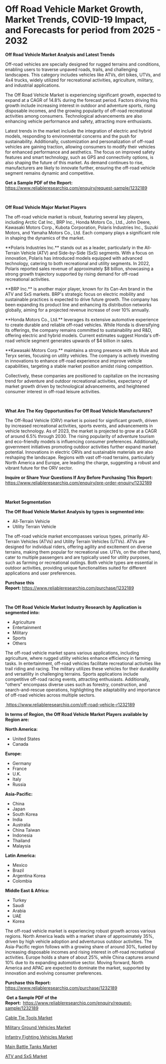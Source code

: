 <p><h1>Off Road Vehicle Market Growth, Market Trends, COVID-19 Impact, and Forecasts for period from 2025 - 2032</h1></p><p><strong>Off Road Vehicle Market Analysis and Latest Trends</strong></p>
<p><p>Off-road vehicles are specially designed for rugged terrains and conditions, enabling users to traverse unpaved roads, trails, and challenging landscapes. This category includes vehicles like ATVs, dirt bikes, UTVs, and 4x4 trucks, widely utilized for recreational activities, agriculture, military, and industrial applications.</p><p>The Off Road Vehicle Market is experiencing significant growth, expected to expand at a CAGR of 14.8% during the forecast period. Factors driving this growth include increasing interest in outdoor and adventure sports, rising disposable incomes, and the growing popularity of off-road recreational activities among consumers. Technological advancements are also enhancing vehicle performance and safety, attracting more enthusiasts.</p><p>Latest trends in the market include the integration of electric and hybrid models, responding to environmental concerns and the push for sustainability. Additionally, customization and personalization of off-road vehicles are gaining traction, allowing consumers to modify their vehicles for enhanced performance and aesthetics. The focus on improved safety features and smart technology, such as GPS and connectivity options, is also shaping the future of this market. As demand continues to rise, manufacturers are likely to innovate further, ensuring the off-road vehicle segment remains dynamic and competitive.</p></p>
<p><strong>Get a Sample PDF of the Report:&nbsp;</strong> <a href="https://www.reliableresearchiq.com/enquiry/request-sample/1232189?utm_campaign=1137&utm_medium=2&utm_source=Github&utm_content=ia&utm_term=30032025&utm_id=off-road-vehicle">https://www.reliableresearchiq.com/enquiry/request-sample/1232189</a></p>
<p>&nbsp;</p>
<p><strong>Off Road Vehicle Major Market Players</strong></p>
<p><p>The off-road vehicle market is robust, featuring several key players, including Arctic Cat Inc., BRP Inc., Honda Motors Co., Ltd., John Deere, Kawasaki Motors Corp., Kubota Corporation, Polaris Industries Inc., Suzuki Motors, and Yamaha Motors Co., Ltd. Each company plays a significant role in shaping the dynamics of the market.</p><p>**Polaris Industries Inc.** stands out as a leader, particularly in the All-Terrain Vehicle (ATV) and Side-by-Side (SxS) segments. With a focus on innovation, Polaris has introduced models equipped with advanced technology, catering to both recreational and utility segments. In 2022, Polaris reported sales revenue of approximately $8 billion, showcasing a strong growth trajectory supported by rising demand for off-road recreational activities.</p><p>**BRP Inc.** is another major player, known for its Can-Am brand in the ATV and SxS markets. BRP's strategic focus on electric mobility and sustainable practices is expected to drive future growth. The company has been expanding its product line and enhancing its distribution networks globally, aiming for a projected revenue increase of over 10% annually.</p><p>**Honda Motors Co., Ltd.** leverages its extensive automotive experience to create durable and reliable off-road vehicles. While Honda is diversifying its offerings, the company remains committed to sustainability and R&D, offering electric and hybrid models. Current estimates suggest Honda's off-road vehicle segment generates upwards of $4 billion in sales.</p><p>**Kawasaki Motors Corp.** maintains a strong presence with its Mule and Teryx series, focusing on utility vehicles. The company is actively investing in innovations to enhance off-road experience and improve vehicle capabilities, targeting a stable market position amidst rising competition.</p><p>Collectively, these companies are positioned to capitalize on the increasing trend for adventure and outdoor recreational activities, expectancy of market growth driven by technological advancements, and heightened consumer interest in off-road leisure activities.</p></p>
<p>&nbsp;</p>
<p><strong>What Are The Key Opportunities For Off Road Vehicle Manufacturers?</strong></p>
<p><p>The Off-Road Vehicle (ORV) market is poised for significant growth, driven by increased recreational activities, sports events, and advancements in vehicle technology. As of 2023, the market is projected to grow at a CAGR of around 6.5% through 2030. The rising popularity of adventure tourism and eco-friendly models is influencing consumer preferences. Additionally, government initiatives promoting outdoor activities further expand market potential. Innovations in electric ORVs and sustainable materials are also reshaping the landscape. Regions with vast off-road terrains, particularly North America and Europe, are leading the charge, suggesting a robust and vibrant future for the ORV sector.</p></p>
<p><strong>Inquire or Share Your Questions If Any Before Purchasing This Report:</strong> <a href="https://www.reliableresearchiq.com/enquiry/pre-order-enquiry/1232189?utm_campaign=1137&utm_medium=2&utm_source=Github&utm_content=ia&utm_term=30032025&utm_id=off-road-vehicle">https://www.reliableresearchiq.com/enquiry/pre-order-enquiry/1232189</a></p>
<p>&nbsp;</p>
<p><strong>Market Segmentation</strong></p>
<p><strong>The Off Road Vehicle Market Analysis by types is segmented into:</strong></p>
<p><ul><li>All-Terrain Vehicle</li><li>Utility Terrain Vehicle</li></ul></p>
<p><p>The off-road vehicle market encompasses various types, primarily All-Terrain Vehicles (ATVs) and Utility Terrain Vehicles (UTVs). ATVs are designed for individual riders, offering agility and excitement on diverse terrains, making them popular for recreational use. UTVs, on the other hand, cater to multiple passengers and are typically used for utility purposes, such as farming or recreational outings. Both vehicle types are essential in outdoor activities, providing unique functionalities suited for different applications and user preferences.</p></p>
<p><strong>Purchase this Report:&nbsp;</strong><a href="https://www.reliableresearchiq.com/purchase/1232189?utm_campaign=1137&utm_medium=2&utm_source=Github&utm_content=ia&utm_term=30032025&utm_id=off-road-vehicle">https://www.reliableresearchiq.com/purchase/1232189</a></p>
<p>&nbsp;</p>
<p><strong>The Off Road Vehicle Market Industry Research by Application is segmented into:</strong></p>
<p><ul><li>Agriculture</li><li>Entertainment</li><li>Military</li><li>Sports</li><li>Others</li></ul></p>
<p><p>The off-road vehicle market spans various applications, including agriculture, where rugged utility vehicles enhance efficiency in farming tasks. In entertainment, off-road vehicles facilitate recreational activities like trail riding and racing. The military utilizes these vehicles for their durability and versatility in challenging terrains. Sports applications include competitive off-road racing events, attracting enthusiasts. Additionally, "others" encompass diverse uses such as forestry, construction, and search-and-rescue operations, highlighting the adaptability and importance of off-road vehicles across multiple sectors.</p></p>
<p><a href="https://www.reliableresearchiq.com/off-road-vehicle-r1232189?utm_campaign=1137&utm_medium=2&utm_source=Github&utm_content=ia&utm_term=30032025&utm_id=off-road-vehicle">&nbsp;https://www.reliableresearchiq.com/off-road-vehicle-r1232189</a></p>
<p><strong>In terms of Region, the Off Road Vehicle Market Players available by Region are:</strong></p>
<p>
    <p> <strong> North America: </strong>
        <ul>
            <li>United States</li>
            <li>Canada</li>
        </ul>
        </p> 
    <p> <strong> Europe: </strong>
        <ul>
            <li>Germany</li>
            <li>France</li>
            <li>U.K.</li>
            <li>Italy</li>
            <li>Russia</li>
        </ul>
        </p> 
    <p> <strong> Asia-Pacific: </strong>
        <ul>
            <li>China</li>
            <li>Japan</li>
            <li>South Korea</li>
            <li>India</li>
            <li>Australia</li>
            <li>China Taiwan</li>
            <li>Indonesia</li>
            <li>Thailand</li>
            <li>Malaysia</li>
        </ul>
        </p> 
    <p> <strong> Latin America: </strong>
        <ul>
            <li>Mexico</li>
            <li>Brazil</li>
            <li>Argentina Korea</li>
            <li>Colombia</li>
        </ul>
        </p> 
    <p> <strong> Middle East & Africa: </strong>
        <ul>
            <li>Turkey</li>
            <li>Saudi</li>
            <li>Arabia</li>
            <li>UAE</li>
            <li>Korea</li>
        </ul>
    </p>
    </p>
<p><p>The off-road vehicle market is experiencing robust growth across various regions. North America leads with a market share of approximately 35%, driven by high vehicle adoption and adventurous outdoor activities. The Asia-Pacific region follows with a growing share of around 30%, fueled by increasing disposable incomes and rising interest in off-road recreational activities. Europe holds a share of about 25%, while China captures around 10% due to its expanding automotive sector. Moving forward, North America and APAC are expected to dominate the market, supported by innovation and evolving consumer preferences.</p></p>
<p><strong>Purchase this Report: </strong><a href="https://www.reliableresearchiq.com/purchase/1232189?utm_campaign=1137&utm_medium=2&utm_source=Github&utm_content=ia&utm_term=30032025&utm_id=off-road-vehicle">https://www.reliableresearchiq.com/purchase/1232189</a></p>
<p>&nbsp;<strong>Get a Sample PDF of the Report:&nbsp;&nbsp;</strong><a href="https://www.reliableresearchiq.com/enquiry/request-sample/1232189?utm_campaign=1137&utm_medium=2&utm_source=Github&utm_content=ia&utm_term=30032025&utm_id=off-road-vehicle">https://www.reliableresearchiq.com/enquiry/request-sample/1232189</a></p>
<p><strong></strong></p>
<p><p><a href="https://github.com/navodfetiya/Market-Research-Report-List-1/blob/main/cable-tie-tools-market.md?utm_campaign=1137&utm_medium=2&utm_source=Github&utm_content=ia&utm_term=30032025&utm_id=off-road-vehicle">Cable Tie Tools Market</a></p><p><a href="https://github.com/yenagmah/Market-Research-Report-List-1/blob/main/military-ground-vehicles-market.md?utm_campaign=1137&utm_medium=2&utm_source=Github&utm_content=ia&utm_term=30032025&utm_id=off-road-vehicle">Military Ground Vehicles Market</a></p><p><a href="https://github.com/rentzszaszjn/Market-Research-Report-List-1/blob/main/infantry-fighting-vehicles-market.md?utm_campaign=1137&utm_medium=2&utm_source=Github&utm_content=ia&utm_term=30032025&utm_id=off-road-vehicle">Infantry Fighting Vehicles Market</a></p><p><a href="https://github.com/omemaeuseda/Market-Research-Report-List-1/blob/main/main-battle-tanks-market.md?utm_campaign=1137&utm_medium=2&utm_source=Github&utm_content=ia&utm_term=30032025&utm_id=off-road-vehicle">Main Battle Tanks Market</a></p><p><a href="https://github.com/doganaqev/Market-Research-Report-List-1/blob/main/atv-and-sxs-market.md?utm_campaign=1137&utm_medium=2&utm_source=Github&utm_content=ia&utm_term=30032025&utm_id=off-road-vehicle">ATV and SxS Market</a></p></p>